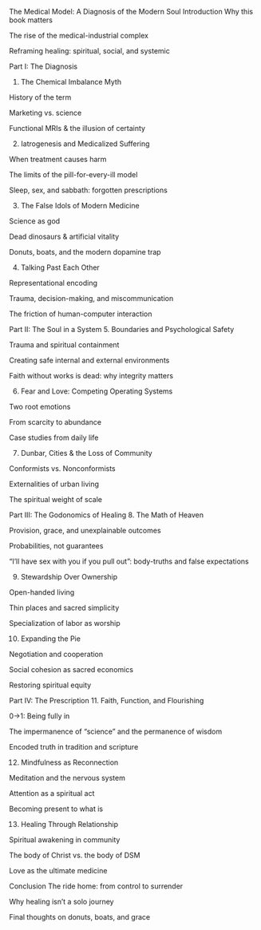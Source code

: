 The Medical Model: A Diagnosis of the Modern Soul
Introduction
Why this book matters

The rise of the medical-industrial complex

Reframing healing: spiritual, social, and systemic

Part I: The Diagnosis
1. The Chemical Imbalance Myth

History of the term

Marketing vs. science

Functional MRIs & the illusion of certainty

2. Iatrogenesis and Medicalized Suffering

When treatment causes harm

The limits of the pill-for-every-ill model

Sleep, sex, and sabbath: forgotten prescriptions

3. The False Idols of Modern Medicine

Science as god

Dead dinosaurs & artificial vitality

Donuts, boats, and the modern dopamine trap

4. Talking Past Each Other

Representational encoding

Trauma, decision-making, and miscommunication

The friction of human-computer interaction

Part II: The Soul in a System
5. Boundaries and Psychological Safety

Trauma and spiritual containment

Creating safe internal and external environments

Faith without works is dead: why integrity matters

6. Fear and Love: Competing Operating Systems

Two root emotions

From scarcity to abundance

Case studies from daily life

7. Dunbar, Cities & the Loss of Community

Conformists vs. Nonconformists

Externalities of urban living

The spiritual weight of scale

Part III: The Godonomics of Healing
8. The Math of Heaven

Provision, grace, and unexplainable outcomes

Probabilities, not guarantees

“I’ll have sex with you if you pull out”: body-truths and false expectations

9. Stewardship Over Ownership

Open-handed living

Thin places and sacred simplicity

Specialization of labor as worship

10. Expanding the Pie

Negotiation and cooperation

Social cohesion as sacred economics

Restoring spiritual equity

Part IV: The Prescription
11. Faith, Function, and Flourishing

0→1: Being fully in

The impermanence of “science” and the permanence of wisdom

Encoded truth in tradition and scripture

12. Mindfulness as Reconnection

Meditation and the nervous system

Attention as a spiritual act

Becoming present to what is

13. Healing Through Relationship

Spiritual awakening in community

The body of Christ vs. the body of DSM

Love as the ultimate medicine

Conclusion
The ride home: from control to surrender

Why healing isn’t a solo journey

Final thoughts on donuts, boats, and grace
